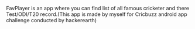 FavPlayer is an app where you can find list of all famous cricketer and there Test/ODI/T20 record.(This app is made by myself for Cricbuzz android app challenge conducted by hackerearth)
